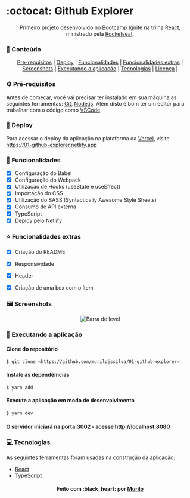 # :octocat: Github Explorer

<p align="center">Primeiro projeto desenvolvido no Bootcamp Ignite na trilha React, ministrado pela <a href="https://github.com/rocketseat">Rocketseat</a>.</p>

### :pushpin: Conteúdo

<p align="center">
	<a href="#pre-requisitos">Pré-requisitos</a> | 
	<a href="#deploy">Deploy</a> | 
	<a href="#funcionalidades">Funcionalidades</a> | 
	<a href="#extras">Funcionalidades extras</a> | 
	<a href="#screenshots">Screenshots</a> | 
	<a href="#executando-a-aplicacao">Executando a aplicação</a> | 
	<a href="#tecnologias">Tecnologias</a> | 
	<a href="#licenca">Licença</a> | 
</p>

### :gear: Pré-requisitos

Antes de começar, você vai precisar ter instalado em sua máquina as seguintes ferramentas:
[Git](https://git-scm.com), [Node.js](https://nodejs.org/en/). 
Além disto é bom ter um editor para trabalhar com o código como [VSCode](https://code.visualstudio.com/)

### :link: Deploy

<p>
	Para acessar o deploy da aplicação na plataforma da <a href="https://vercel.com/">Vercel</a>, visite
	<a href="https://01-github-explorer.netlify.app">https://01-github-explorer.netlify.app</a>
</p>

### :hammer: Funcionalidades

- [x] Configuração do Babel
- [x] Configuração do Webpack
- [x] Utilização de Hooks (useState e useEffect)
- [x] Importação do CSS
- [x] Utilização do SASS (Syntactically Awesome Style Sheets)
- [x] Consumo de API externa
- [x] TypeScript 
- [x] Deploy pelo Netlify

### :star: Funcionalidades extras

- [x] Criação do README
- [x] Responsividade
- [x] Header
- [x] Criação de uma box com o ítem



### :framed_picture: Screenshots

<p align="center">
	<img alt="Barra de level" src="./assets/Github Explorer.png" />
</p>

### :rocket: Executando a aplicação

#### Clone do repositório

```shell
$ git clone <https://github.com/murilojssilva/01-github-explorer>
```

#### Instale as dependêmcias

```shell
$ yarn add
```

#### Execute a aplicação em modo de desenvolvimento

```shell
$ yarn dev
```

#### O servidor iniciará na porta:3002 - acesse <http://localhost:8080>

### :computer: Tecnologias

As seguintes ferramentas foram usadas na construção da aplicação:

- [React](https://pt-br.reactjs.org/)
- [TypeScript](https://www.typescriptlang.org/)

<h4 align="center">Feito com :black_heart: por <a href="https://github.com/murilojssilva">Murilo</a></h4>